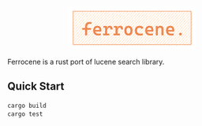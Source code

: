 <p align="center">
  <img
    src="https://raw.githubusercontent.com/kanatti/ferrocene/main/logo.png"
    alt="ferrocene logo">
</p>


Ferrocene is a rust port of lucene search library.

## Quick Start

```rust
cargo build
cargo test
```
